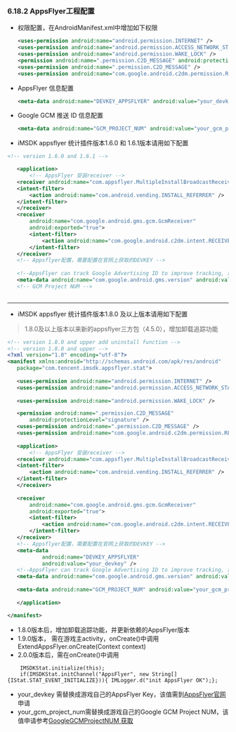 ### 6.18.2 AppsFlyer工程配置


* 权限配置，在AndroidManifest.xml中增加如下权限

	```xml
	<uses-permission android:name="android.permission.INTERNET" />
	<uses-permission android:name="android.permission.ACCESS_NETWORK_STATE" />	
	<uses-permission android:name="android.permission.WAKE_LOCK" />
	<permission android:name=".permission.C2D_MESSAGE" android:protectionLevel="signature" />
	<uses-permission android:name=".permission.C2D_MESSAGE" />
	<uses-permission android:name="com.google.android.c2dm.permission.RECEIVE" />
	```
 
 * AppsFlyer 信息配置
 
 	```xml
	<meta-data android:name="DEVKEY_APPSFLYER" android:value="your_devkey" />
 	```
 * Google GCM 推送 ID 信息配置
 
 	```xml
 	<meta-data android:name="GCM_PROJECT_NUM" android:value="your_gcm_project_num"/>
 	```
 * iMSDK appsflyer 统计插件版本1.6.0 和 1.6.1版本请用如下配置
 ``` xml 
 <!-- version 1.6.0 and 1.6.1 -->

	<application>
		<!-- AppsFlyer 安装receiver -->
	<receiver android:name="com.appsflyer.MultipleInstallBroadcastReceiver" android:exported="true">
	<intent-filter>
        <action android:name="com.android.vending.INSTALL_REFERRER" />
    </intent-filter>
	</receiver>	
	<receiver
		android:name="com.google.android.gms.gcm.GcmReceiver"
		android:exported="true">
		<intent-filter>
			<action android:name="com.google.android.c2dm.intent.RECEIVE" />
		</intent-filter>
	</receiver>
	<!-- Appsflyer配置，需要配置在官网上获取的DEVKEY --> 
	
	<!--AppsFlyer can track Google Advertising ID to improve tracking, 假如项目需要，需要添加以下配置，详细参考Android AppsFlyer说明文档3.4节 -->
	<meta-data android:name="com.google.android.gms.version" android:value="@integer/google_play_services_version" />
    <!-- GCM Project NUM -->			
	
 ```
 
 -----------------

* iMSDK appsflyer 统计插件版本1.8.0 及以上版本请用如下配置
> 1.8.0及以上版本以来新的appsflyer三方包（4.5.0），增加卸载追踪功能


 ``` xml 
 <!-- version 1.8.0 and upper add uninstall function -->
 <!-- version 1.8.0 and upper -->
 <?xml version="1.0" encoding="utf-8"?>
<manifest xmlns:android="http://schemas.android.com/apk/res/android"
	package="com.tencent.imsdk.appsflyer.stat">
	
	<uses-permission android:name="android.permission.INTERNET" />
	<uses-permission android:name="android.permission.ACCESS_NETWORK_STATE" />
	
	<uses-permission android:name="android.permission.WAKE_LOCK" />

    <permission android:name=".permission.C2D_MESSAGE"
        android:protectionLevel="signature" />
    <uses-permission android:name=".permission.C2D_MESSAGE" />
	<uses-permission android:name="com.google.android.c2dm.permission.RECEIVE" />
	
	<application>
		<!-- AppsFlyer 安装receiver -->
	<receiver android:name="com.appsflyer.MultipleInstallBroadcastReceiver" android:exported="true">
	<intent-filter>
        <action android:name="com.android.vending.INSTALL_REFERRER" />
    </intent-filter>
	</receiver>
	
	<receiver
		android:name="com.google.android.gms.gcm.GcmReceiver"
		android:exported="true">
		<intent-filter>
			<action android:name="com.google.android.c2dm.intent.RECEIVE" />
		</intent-filter>
	</receiver>
	<!-- Appsflyer配置，需要配置在官网上获取的DEVKEY --> 
	<meta-data
            android:name="DEVKEY_APPSFLYER"
            android:value="your_devkey" />
	<!--AppsFlyer can track Google Advertising ID to improve tracking, 假如项目需要，需要添加以下配置，详细参考Android AppsFlyer说明文档3.4节 -->
	<meta-data android:name="com.google.android.gms.version" android:value="@integer/google_play_services_version" />
			
	<meta-data android:name="GCM_PROJECT_NUM" android:value="your_gcm_project_num"/>
	
	</application>

</manifest>

```
* 1.8.0版本后，增加卸载追踪功能，并更新依赖的AppsFlyer版本
* 1.9.0版本， 需在游戏主activity，onCreate()中调用ExtendAppsFlyer.onCreate(Context context)
* 2.0.0版本后，需在onCreate()中调用
```code
    IMSDKStat.initialize(this);    
    if(IMSDKStat.initChannel("AppsFlyer", new String[]    {IStat.STAT_EVENT_INITIALIZE})){ IMLogger.d("init AppsFlyer OK");};
```
* your_devkey 需替换成游戏自己的AppsFlyer Key，该值需到[AppsFlyer官网](https://www.appsflyer.com/)申请
* your_gcm_project_num需替换成游戏自己的Google GCM Project NUM，该值申请参考[GoogleGCMProjectNUM 获取](https://support.appsflyer.com/hc/en-us/articles/208004986)

 
 